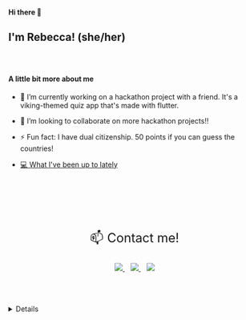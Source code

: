 #### Hi there 👋
## I'm Rebecca! (she/her)



<!-- ### I'm Rebecca! (she/her)
I'm a college grad with a B.S. in Biomedical Science, but I decided to pursue a career in Tech! I've never tagged myself as much of a creative type, but coding and developing apps has really opened my mind to the possibilities. I love to solve challenging problems, and my friends like to joke that they have to drag me away from the computer! 

 -->


<div style="height: 25px"></div>




	
#### A little bit more about me
- 🔭 I’m currently working on a hackathon project with a friend. It's a viking-themed quiz app that's made with flutter.
- 👯 I’m looking to collaborate on more hackathon projects!!
- ⚡ Fun fact: I have dual citizenship. 50 points if you can guess the countries!	


- [ 💻 What I've been up to lately](https://github.com/thinklikeadesigner/viking_quiz)

<div style="height: 25px"></div><div style="height: 25px"></div><div style="height: 25px"></div>


<p align='center' style="font-size: 25px">
📫 Contact me!
	</p>
	
	

</p>
<p align='center'>
  <a href="https://www.linkedin.com/in/rebecca-burch/">
    <img src="https://img.shields.io/badge/linkedin-%230077B5.svg?&style=for-the-badge&logo=linkedin&logoColor=white" />
  </a>&nbsp;&nbsp;
   <a href="https://twitter.com/thinkLikeADev">
    <img src="https://img.shields.io/badge/twitter-%231DA1F2.svg?&style=for-the-badge&logo=twitter&logoColor=white" />
  </a>&nbsp;&nbsp;
     <a href="mailto:rebecca.burch.stu@gmail.com">
 <img src="https://img.shields.io/badge/gmail-D14836?&style=for-the-badge&logo=gmail&logoColor=white" />
	</a>
</p>

<div style="height: 25px"></div><div style="height: 25px"></div>
	

<details>

## Pretty confident in...
<div style="height: 25px"></div>

These are technologies that I have 15 or more projects with
<img src="https://img.shields.io/badge/html-%23239120.svg?&style=for-the-badge&logo=html5&logoColor=white" />
<img src="https://img.shields.io/badge/css-%23239120.svg?&style=for-the-badge&logo=css3&logoColor=white" />
<img src="https://img.shields.io/badge/javascript%20-%23323330.svg?&style=for-the-badge&logo=javascript&logoColor=%23F7DF1E" />
<img src="https://img.shields.io/badge/markdown-%23000000.svg?&style=for-the-badge&logo=markdown&logoColor=white" />





<div style="height: 25px"></div><div style="height: 25px"></div>

## Confident with
<div style="height: 25px"></div>
These are some of the technologies that I have created 10 or more projects with
<div style="height: 25px"></div>

<img src="https://img.shields.io/badge/Flutter%20-%2302569B.svg?&style=for-the-badge&logo=Flutter&logoColor=white" />
<img src="https://img.shields.io/badge/dart-%230175C2.svg?&style=for-the-badge&logo=dart&logoColor=white" />
<img src="https://img.shields.io/badge/firebase%20-%23039BE5.svg?&style=for-the-badge&logo=firebase"/>




<div style="height: 25px"></div><div style="height: 25px"></div>

## Learning
<div style="height: 25px"></div>
These are technologies that I have created 5 or more projects with
<div style="height: 25px"></div>
<img src="https://img.shields.io/badge/node.js%20-%2343853D.svg?&style=for-the-badge&logo=node.js&logoColor=white" />
<img src="https://img.shields.io/badge/react_router%20-CA4245.svg?&style=for-the-badge&logo=react-router&logoColor=white" />
<img src="https://img.shields.io/badge/react%20-%2320232a.svg?&style=for-the-badge&logo=react&logoColor=%2361DAFB" />
<img src="https://img.shields.io/badge/material%20ui%20-%230081CB.svg?&style=for-the-badge&logo=material-ui&logoColor=white" />
<img src="https://img.shields.io/badge/typescript%20-%23007ACC.svg?&style=for-the-badge&logo=typescript&logoColor=white" />
<img src="https://img.shields.io/badge/angular%20-%23DD0031.svg?&style=for-the-badge&logo=angular&logoColor=white" />
<img src="https://img.shields.io/badge/python%20-%2314354C.svg?&style=for-the-badge&logo=python&logoColor=white" />


<div style="height: 25px"></div><div style="height: 25px"></div>

## Collaborates with

I use these platforms to collaborate remotely

<img src="https://img.shields.io/badge/slack-%234A154B.svg?&style=for-the-badge&logo=slack&logoColor=white" />
<img src="https://img.shields.io/badge/Zoom-2D8CFF?logo=zoom&logoColor=white&style=for-the-badge" />
<img src="https://img.shields.io/badge/figma%20-%23F24E1E.svg?&style=for-the-badge&logo=figma&logoColor=white" />
<img src="https://img.shields.io/badge/github%20-%23121011.svg?&style=for-the-badge&logo=github&logoColor=white" />


<!-- <img src="https://img.shields.io/badge/discord-%237289DA.svg?&style=for-the-badge&logo=discord&logoColor=white" /> -->


<div style="height: 25px"></div>
<div style="height: 25px"></div>


<div style="height: 25px"></div>
<div style="height: 25px"></div>

<div style="height: 25px"></div>
<div style="height: 25px"></div>

<div style="height: 25px"></div>
<div style="height: 25px"></div>

## Fun Stuff
<div style="height: 25px"></div>


<p align='center'>If Github was a class, I'd have a 4.0 👇👇👇</p>
<div style="height: 25px"></div><div style="height: 25px"></div><div style="height: 25px"></div>

<p align='center'>
  <a href="#"><img src="https://github-readme-stats.vercel.app/api?username=thinklikeadesigner&theme=slateorange&show_icons=true" width="350"></a>
</p>

<div style="height: 25px"></div>

<div style="height: 25px"></div>

<p align='center' style="font-size: 25px">
Wants to learn </p>

<p align='center' >
<img src="https://img.shields.io/badge/CIRCLECI%20-%23161616.svg?&style=for-the-badge&logo=circleci&logoColor=white"/>
<img src="https://img.shields.io/badge/docker%20-%230db7ed.svg?&style=for-the-badge&logo=docker&logoColor=white"/>
<img src="https://img.shields.io/badge/kotlin-%230095D5.svg?&style=for-the-badge&logo=kotlin&logoColor=white"/>
<img src="https://img.shields.io/badge/swift-%23FA7343.svg?&style=for-the-badge&logo=swift&logoColor=white"/>
</p>

<div style="height: 25px"></div>
<div style="height: 25px"></div>

<p align='center' style="font-size: 25px">
Will eventually learn</p>
<p>


</p>
<p align='center' style="font-size: 25px">

<img src="https://img.shields.io/badge/c++%20-%2300599C.svg?&style=for-the-badge&logo=c%2B%2B&ogoColor=white"/>

<img src="https://img.shields.io/badge/java-%23ED8B00.svg?&style=for-the-badge&logo=java&logoColor=white"/>
<img src="https://img.shields.io/badge/Amazon%20AWS-%23232F3E?logo=amazon-aws&logoColor=white&style=for-the-badge" />
<img src="https://img.shields.io/badge/c%23%20-%23239120.svg?&style=for-the-badge&logo=c-sharp&logoColor=white"/>

</p>

<div style="height: 25px"></div><div style="height: 25px"></div><div style="height: 25px"></div>
<!-- <img src="https://img.shields.io/badge/Google%20Play-414141?logo=google-play&logoColor=white&style=for-the-badge" /> -->


   <!--<a href="https://dev.to/thinklikeadesigner">
    <img src="https://img.shields.io/badge/DEV.TO-%230A0A0A.svg?&style=for-the-badge&logo=dev.to&logoColor=white" />
  </a>&nbsp;&nbsp;-->

<!-- <p align='center'> -->
<!--    <img src="https://img.shields.io/badge/Zoom-2D8CFF?logo=zoom&logoColor=white&style=for-the-badge" /> -->
<!--    <img src="https://img.shields.io/badge/discord-%237289DA.svg?&style=for-the-badge&logo=discord&logoColor=white" /> -->
<!--    <img src="https://img.shields.io/badge/slack-%234A154B.svg?&style=for-the-badge&logo=slack&logoColor=white" /> -->
<!--      <img src="https://img.shields.io/badge/Google%20Cloud-%234285F4?logo=google-cloud&logoColor=white&style=for-the-badge" />
<!--    <img src="https://img.shields.io/badge/Flutter%20-%2302569B.svg?&style=for-the-badge&logo=Flutter&logoColor=white" /> -->
<!--    <img src="https://img.shields.io/badge/Amazon%20AWS-%23232F3E?logo=amazon-aws&logoColor=white&style=for-the-badge" /> -->
<!--    <img src="https://img.shields.io/badge/html-%23239120.svg?&style=for-the-badge&logo=html5&logoColor=white" /> -->
<!--    <img src="https://img.shields.io/badge/css-%23239120.svg?&style=for-the-badge&logo=css3&logoColor=white" /> -->
 <!--   <img src="https://img.shields.io/badge/node.js%20-%2343853D.svg?&style=for-the-badge&logo=node.js&logoColor=white" /> -->
<!--    <img src="https://img.shields.io/badge/javascript%20-%23323330.svg?&style=for-the-badge&logo=javascript&logoColor=%23F7DF1E" /> -->
 <!--   <img src="https://img.shields.io/badge/typescript%20-%23007ACC.svg?&style=for-the-badge&logo=typescript&logoColor=white" /> -->
   <!-- <img src="https://img.shields.io/badge/python%20-%2314354C.svg?&style=for-the-badge&logo=python&logoColor=white" /> -->
<!--      <img src="https://img.shields.io/badge/dart-%230175C2.svg?&style=for-the-badge&logo=dart&logoColor=white" /> -->
<!--    <img src="https://img.shields.io/badge/markdown-%23000000.svg?&style=for-the-badge&logo=markdown&logoColor=white" /> -->
<!--    <img src="https://img.shields.io/badge/angular%20-%23DD0031.svg?&style=for-the-badge&logo=angular&logoColor=white" /> -->
  <!--  <img src="https://img.shields.io/badge/react%20-%2320232a.svg?&style=for-the-badge&logo=react&logoColor=%2361DAFB" /> -->
<!--    <img src="https://img.shields.io/badge/material%20ui%20-%230081CB.svg?&style=for-the-badge&logo=material-ui&logoColor=white" /> -->
<!--    <img src="https://img.shields.io/badge/Flutter%20-%2302569B.svg?&style=for-the-badge&logo=Flutter&logoColor=white" /> -->
<!--    <img src="https://img.shields.io/badge/react_router%20-CA4245.svg?&style=for-the-badge&logo=react-router&logoColor=white" /> -->
<!-- </p> -->

<!--[![Anurag's github stats](https://github-readme-stats.vercel.app/api?username=thinklikeadesigner&theme=slateorange&show_icons=true)](https://github.com/thinklikeadesigner/github-readme-stats)--> 

<!-- [Wellness app](https://github.com/thinklikeadesigner/Duolyfe_flutter_app)
<img src="https://img.shields.io/badge/Flutter%20-%2302569B.svg?&style=for-the-badge&logo=Flutter&logoColor=white" />
<img src="https://img.shields.io/badge/dart-%230175C2.svg?&style=for-the-badge&logo=dart&logoColor=white" />
<img src="https://img.shields.io/badge/Zoom-2D8CFF?logo=zoom&logoColor=white&style=for-the-badge" /> 
--- -->

<!-- [Single page app](https://thinklikeadesigner.github.io/portfolio-web/)
<img src="https://img.shields.io/badge/material%20ui%20-%230081CB.svg?&style=for-the-badge&logo=material-ui&logoColor=white" />
<img src="https://img.shields.io/badge/react_router%20-CA4245.svg?&style=for-the-badge&logo=react-router&logoColor=white" />
<img src="https://img.shields.io/badge/react%20-%2320232a.svg?&style=for-the-badge&logo=react&logoColor=%2361DAFB" />
<img src="https://img.shields.io/badge/node.js%20-%2343853D.svg?&style=for-the-badge&logo=node.js&logoColor=white" />

--- -->
---
<p align='center'>
<a href="https://rebecca-portfolio-firebase.firebaseapp.com/"> 📝 Check out my Portfolio here! </a>
</p>
